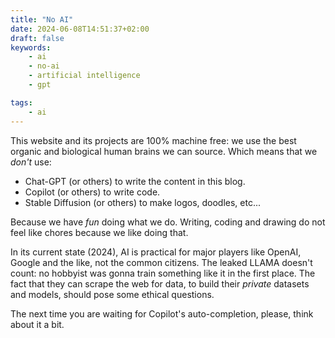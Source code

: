 ```yaml
---
title: "No AI"
date: 2024-06-08T14:51:37+02:00
draft: false
keywords:
    - ai
    - no-ai
    - artificial intelligence
    - gpt

tags:
    - ai
---
```


This website and its projects are 100% machine free:
we use the best organic and biological human brains we can source.
Which means that we _don't_ use:

  - Chat-GPT (or others) to write the content in this blog.
  - Copilot (or others) to write code.
  - Stable Diffusion (or others) to make logos, doodles, etc...

Because we have _fun_ doing what we do.
Writing, coding and drawing do not feel like chores because we like doing that.


In its current state (2024), AI is practical for major players like
OpenAI, Google and the like, not the common citizens.
The leaked LLAMA doesn't count: no hobbyist was gonna train something like it in the first place.
The fact that they can scrape the web for data, to build their _private_ datasets
and models, should pose some ethical questions.

The next time you are waiting for Copilot's auto-completion, please,
think about it a bit.
